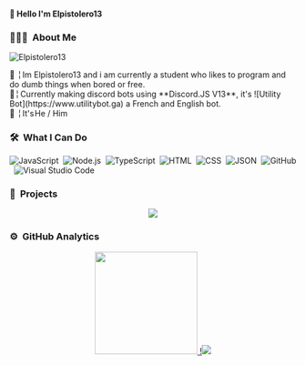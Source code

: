 #### 👋 Hello I'm Elpistolero13
### 👨🏻‍💻 &nbsp;About Me
<p align="left"> <img src="https://komarev.com/ghpvc/?username=Elpistolero131" alt="Elpistolero13" /> </p>
📌 ╎ Im Elpistolero13 and i am currently a student who likes to program and do dumb things when bored or free.<br>
🤖╎ Currently making discord bots using **Discord.JS V13**, it's ![Utility Bot](https://www.utilitybot.ga) a French and English bot.<br>
👷 ╎ It's He / Him

### 🛠 &nbsp;What I Can Do

![JavaScript](https://img.shields.io/badge/-JavaScript-05122A?style=flat&logo=javascript)&nbsp;
![Node.js](https://img.shields.io/badge/-Node.js-05122A?style=flat&logo=node.js)&nbsp;
![TypeScript](https://img.shields.io/badge/-TypeScrip-05122A?style=flat&logo=typescript)&nbsp;
![HTML](https://img.shields.io/badge/-HTML-05122A?style=flat&logo=HTML5)&nbsp;
![CSS](https://img.shields.io/badge/-CSS-05122A?style=flat&logo=CSS3&logoColor=1572B6)&nbsp;
![JSON](https://img.shields.io/badge/-JSON-05122A?style=flat&logo=json)&nbsp;
![GitHub](https://img.shields.io/badge/-GitHub-05122A?style=flat&logo=github)&nbsp;
![Visual Studio Code](https://img.shields.io/badge/-Visual%20Studio%20Code-05122A?style=flat&logo=visual-studio-code&logoColor=007ACC)&nbsp;

### 📎 &nbsp;Projects
<p align="center">
<a href="https://github.com/Elpistolero131/UtilityBot"><img src="https://github-readme-stats.vercel.app/api/pin/?username=Elpistolero131&repo=UtilityBot&theme=chartreuse-dark"></a>
</p>

### ⚙️ &nbsp;GitHub Analytics

<p align="center">
<a href="https://github.com/Elpistolero131">
  <img height="180em" src="https://github-readme-stats-eight-theta.vercel.app/api?username=Elpistolero131&show_icons=true&theme=algolia&include_all_commits=true&count_private=true"/>
 !<img src="https://github-readme-stats.vercel.app/api/wakatime?username=Elpistolero131&layout=compact&theme=radical">
</a>
</p>
